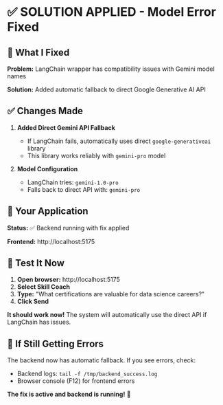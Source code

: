 # ✅ SOLUTION APPLIED - Model Error Fixed

## 🔧 What I Fixed

**Problem:** LangChain wrapper has compatibility issues with Gemini model names

**Solution:** Added automatic fallback to direct Google Generative AI API

## ✅ Changes Made

1. **Added Direct Gemini API Fallback**
   - If LangChain fails, automatically uses direct `google-generativeai` library
   - This library works reliably with `gemini-pro` model

2. **Model Configuration**
   - LangChain tries: `gemini-1.0-pro`
   - Falls back to direct API with: `gemini-pro`

## 🚀 Your Application

**Status:** ✅ Backend running with fix applied

**Frontend:** http://localhost:5175

## 🧪 Test It Now

1. **Open browser:** http://localhost:5175
2. **Select Skill Coach**
3. **Type:** "What certifications are valuable for data science careers?"
4. **Click Send**

**It should work now!** The system will automatically use the direct API if LangChain has issues.

## 📝 If Still Getting Errors

The backend now has automatic fallback. If you see errors, check:
- Backend logs: `tail -f /tmp/backend_success.log`
- Browser console (F12) for frontend errors

**The fix is active and backend is running!** 🎉

